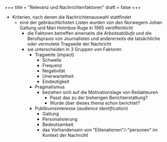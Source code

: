 +++
title = "Relevanz und Nachrichtenfaktoren"
draft = false
+++

-   Kriterien, nach denen die Nachrichtenauswahl stattfindet
    -   eine der gebräuchlichsten Listen wurden von den Norwegern Johan Galtung und Mari Holmboe Ruge in 1965 veröffentlicht
        -   die Faktoren betreffen einerseits die _Arbeitsabläufe_ und die Berufspraxis von Journalisten und andererseits die tatsächliche oder vermutete Tragweite der Nachricht
        -   sie unterscheiden in 3 Gruppen von Faktoren
            -   Tragweite (impact)
                -   Schwelle
                -   Frequenz
                -   Negativität
                -   Unerwartetheit
                -   Eindeutigkeit
            -   Pragmatismus
                -   beziehen sich auf die Motivationslage von Redakteuren
                    -   Passt das zu der bisherigen Berichterstattung?
                    -   Wurde über dieses thema schon berichtet?
            -   Publikumsinteresse (_audience identification_)
                -   Galtung
                -   Personalisierung
                -   Bedeutsamkeit
                -   das Vorhandensein von "Elitenationen"/-"personen" im Kontext der Nachrciht